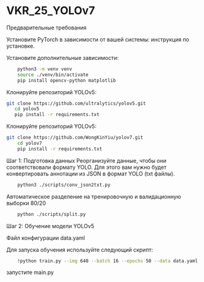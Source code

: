 # VKR_25_YOLOv7
Предварительные требования

Установите PyTorch в зависимости от вашей системы: инструкция по установке.

Установите дополнительные зависимости:
```bash
    python3 -m venv venv
    source ./venv/bin/activate
    pip install opencv-python matplotlib
```

Клонируйте репозиторий YOLOv5:
```bash
git clone https://github.com/ultralytics/yolov5.git
   cd yolov5
   pip install -r requirements.txt
```
Клонируйте репозиторий YOLOv5:
```bash
git clone https://github.com/WongKinYiu/yolov7.git
    cd yolov7
    pip install -r requirements.txt
```


Шаг 1: Подготовка данных
Реорганизуйте данные, чтобы они соответствовали формату YOLO. Для этого вам нужно будет конвертировать аннотации из JSON в формат YOLO (txt файлы).

``` bash
    python3 ./scripts/conv_json2txt.py
```

Автоматическое разделение на тренировочную и валидационную выборки 80/20

``` bash
    python ./scripts/split.py
```
Шаг 2: Обучение модели YOLOv5

Файл конфигурации data.yaml

Для запуска обучения используйте следующий скрипт:

```bash
    !python train.py --img 640 --batch 16 --epochs 50 --data data.yaml --weights yolov5s.pt --cache
```

запустите main.py

